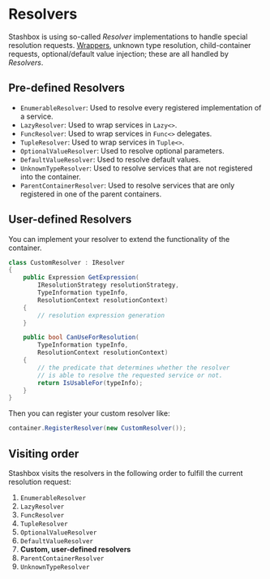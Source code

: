 # Resolvers

Stashbox is using so-called *Resolver* implementations to handle special resolution requests. [Wrappers](usage/generics?id=wrappers), unknown type resolution, child-container requests, optional/default value injection; these are all handled by *Resolvers*.

## Pre-defined Resolvers
* `EnumerableResolver`: Used to resolve every registered implementation of a service.
* `LazyResolver`: Used to wrap services in `Lazy<>`.
* `FuncResolver`: Used to wrap services in `Func<>` delegates.
* `TupleResolver`: Used to wrap services in `Tuple<>`.
* `OptionalValueResolver`: Used to resolve optional parameters.
* `DefaultValueResolver`: Used to resolve default values.
* `UnknownTypeResolver`: Used to resolve services that are not registered into the container.
* `ParentContainerResolver`: Used to resolve services that are only registered in one of the parent containers.

## User-defined Resolvers
You can implement your resolver to extend the functionality of the container.
```cs
class CustomResolver : IResolver
{
    public Expression GetExpression(
        IResolutionStrategy resolutionStrategy,
        TypeInformation typeInfo,
        ResolutionContext resolutionContext)
    {
        // resolution expression generation
    }

    public bool CanUseForResolution(
        TypeInformation typeInfo,
        ResolutionContext resolutionContext)
    {
	    // the predicate that determines whether the resolver 
        // is able to resolve the requested service or not.
        return IsUsableFor(typeInfo);
    }
}
```
Then you can register your custom resolver like:
```cs
container.RegisterResolver(new CustomResolver());
```

## Visiting order
Stashbox visits the resolvers in the following order to fulfill the current resolution request:

1. `EnumerableResolver`
2. `LazyResolver`
3. `FuncResolver`
4. `TupleResolver`
5. `OptionalValueResolver`
6. `DefaultValueResolver`
7. **Custom, user-defined resolvers**
8. `ParentContainerResolver`
9. `UnknownTypeResolver`